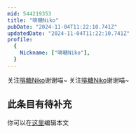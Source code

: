 ```yaml
---
mid: 544219353
title: "啡糖Niko"
pubDate: "2024-11-04T11:22:10.741Z"
updatedDate: "2024-11-04T11:22:10.741Z"
profile:
  {
    Nickname: ["啡糖Niko"],
  }
---
```


关注[啡糖Niko](https://space.bilibili.com/544219353)谢谢喵~ 关注[啡糖Niko](https://space.bilibili.com/544219353)谢谢喵~

## 此条目有待补充
你可以在[这里](https://github.com/Yuhanawa/VTuber.ICU-Content/edit/master/v/啡糖Niko/index.md)编辑本文
